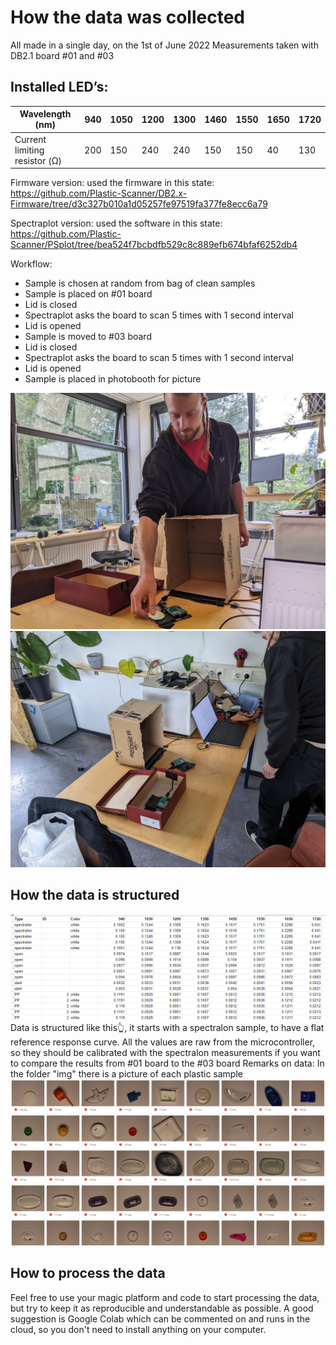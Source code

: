 
# How the data was collected
All made in a single day, on the 1st of June 2022
Measurements taken with DB2.1 board #01 and #03
## Installed LED’s: 

|Wavelength (nm) |940 |1050 |1200 |1300 |1460 |1550 |1650 |1720 |
|---|---|---|---|---|---|---|---|---|
|Current limiting resistor (Ω) |200 |150 |240 |240 |150 |150 |40 |130 |

Firmware version: used the firmware in this state: https://github.com/Plastic-Scanner/DB2.x-Firmware/tree/d3c327b010a1d05257fe97519fa377fe8ecc6a79

Spectraplot version: used the software in this state:
https://github.com/Plastic-Scanner/PSplot/tree/bea524f7bcbdfb529c8c889efb674bfaf6252db4


Workflow:
- Sample is chosen at random from bag of clean samples
- Sample is placed on #01 board
- Lid is closed
- Spectraplot asks the board to scan 5 times with 1 second interval
- Lid is opened
- Sample is moved to #03 board
- Lid is closed
- Spectraplot asks the board to scan 5 times with 1 second interval
- Lid is opened
- Sample is placed in photobooth for picture 

![setup](img/setup.png)
![setup](img/setup1.png)

## How the data is structured
![overviewdata](img/overviewdata.png)
Data is structured like this👆, it starts with a spectralon sample, to have a flat reference response curve.
All the values are raw from the microcontroller, so they should be calibrated with the spectralon measurements if you want to compare the results from #01 board to the #03 board 
Remarks on data:
In the folder "img" there is a picture of each plastic sample
![samples](img/samples.png)
## How to process the data
Feel free to use your magic platform and code to start processing the data, but try to keep it as reproducible and understandable as possible. A good suggestion is Google Colab which can be commented on and runs in the cloud, so you don't need to install anything on your computer.